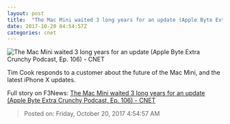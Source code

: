 ```yaml
---
layout: post
title:  "The Mac Mini waited 3 long years for an update (Apple Byte Extra Crunchy Podcast, Ep. 106)     - CNET"
date: 2017-10-20 04:54:57Z
categories: cnet
---
```


![The Mac Mini waited 3 long years for an update (Apple Byte Extra Crunchy Podcast, Ep. 106)     - CNET](https://cnet3.cbsistatic.com/img/dkNLgm2Jbosc5yv40P3FQH6U_GA=/2017/10/19/21c5c131-1b31-4570-b288-6ebb9bce69b0/macmini-30.jpg)

Tim Cook responds to a customer about the future of the Mac Mini, and the latest iPhone X updates.


Full story on F3News: [The Mac Mini waited 3 long years for an update (Apple Byte Extra Crunchy Podcast, Ep. 106)     - CNET](http://www.f3nws.com/n/vbbtvE)

> Posted on: Friday, October 20, 2017 4:54:57 AM

